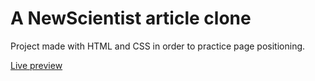 # A NewScientist article clone

Project made with HTML and CSS in order to practice page positioning.

<a href="https://jonthejon10.github.io/newscientist-clone/">Live preview</a>
